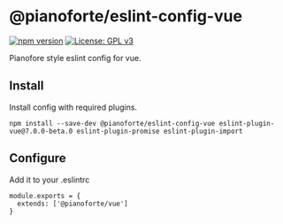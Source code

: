 # @pianoforte/eslint-config-vue

[![npm version](https://badge.fury.io/js/%40pianoforte%2Feslint-config-vue.svg)](https://badge.fury.io/js/%40pianoforte%2Feslint-config-vue)
[![License: GPL v3](https://img.shields.io/badge/License-GPLv3-blue.svg)](https://www.gnu.org/licenses/gpl-3.0)

Pianofore style eslint config for vue.

## Install

Install config with required plugins.

```
npm install --save-dev @pianoforte/eslint-config-vue eslint-plugin-vue@7.0.0-beta.0 eslint-plugin-promise eslint-plugin-import
```

## Configure

Add it to your .eslintrc

```.eslintrc
module.exports = {
  extends: ['@pianoforte/vue']
}
```
